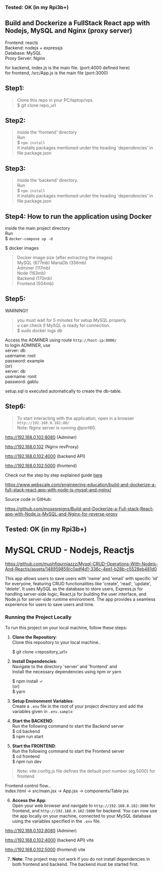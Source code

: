 ### Tested: OK (in my Rpi3b+)

## Build and Dockerize a FullStack React app with Nodejs, MySQL and Nginx (proxy server)


Frontend: reacts     
Backend: nodejs + expressjs    
Database: MySQL    
Proxy Server: Nginx      
    
for backend, index.js is the main file. (port:4000 defined here)   
for frontend, /src/App.js is the main file (port:3000)   
     
## Step1:
> Clone this repo in your PC/laptop/vps.   
$ git clone repo_url

## Step2:
> inside the 'frontend' directory    
Run   
$ `npm install`   
It installs packages mentioned under the heading 'dependencies' in file package.json

## Step3:
> inside the 'backend' directory.  
Run   
$ `npm install`   
It installs packages mentioned under the heading 'dependencies' in file package.json

## Step4: How to run the application using Docker
      

       
inside the main project directory  
Run   
$ `docker-compose up -d`   

$ docker images     
      
> Docker image size (after extracting the images)   
MySQL (877mb) MariaDb (356mb)    
Adminer (117mb)     
Node (163mb)     
Backend (170mb)   
Frontend (504mb)     
     

## Step5:

WARNING!!    
> you must wait for 5 minutes for setup MySQL properly.   
> u can check if MySQL is ready for connection.   
> $ sudo docker logs db   

Access the ADMINER using route    `http://host-ip:8000/`    
to login ADMINER, use    
server: db   
username: root   
password: example    
(or)    
server: db   
username: ronit   
password: gablu    
      
setup.sql is executed automatically to create the db-table.      
        
      
## Step6:
> To start interacting with the application, open in a browser     
`http://192.168.0.102:80/`    
Note: Nginx server is running @port80.


        
http://192.168.0.102:8080 (Adminer)   
      
http://192.168.0.102 (Nginx revProxy)   
       
http://192.168.0.102:4000 (backend API)    
      
http://192.168.0.102:5000 (frontend)     
       

    
Check out the step by step explained guide [here](https://www.webscale.com/engineering-education/build-and-dockerize-a-full-stack-react-app-with-nodejs-and-nginx/)


https://www.webscale.com/engineering-education/build-and-dockerize-a-full-stack-react-app-with-node-js-mysql-and-nginx/

Source code in GitHub:

https://github.com/mosesreigns/Build-and-Dockerize-a-Full-stack-React-app-with-Node.js-MySQL-and-Nginx-for-reverse-proxy






## Tested: OK (in my Rpi3b+)

<h1>MySQL CRUD - Nodejs, Reactjs</h1>


https://github.com/mushfiqurniazzz/Mysql-CRUD-Operations-With-Nodejs-And-Reactjs/assets/148959859/c0adf4d1-336c-4ee1-b28b-c5528eb481d0


<p>This app allows users to save users with 'name' and 'email' with specific 'id' for everyone, featuring CRUD functionalities like 'create', 'read', 'update', 'delete'. 
  It uses MySQL as the database to store users, 
  Express.js for handling server-side logic, 
  React.js for building the user interface, and 
  Node.js for server-side runtime environment. 
  The app provides a seamless experience for users to save users and time.</p>
<h3>Running the Project Locally</h3>
  <p>To run this project on your local machine, follow these steps:

1. <b>Clone the Repository</b>:    
   Clone this repository to your local machine..   

   $ git clone <repository_url>


2. <b>Install Dependencies</b>:     
   Navigate to the directory 'server' and 'frontend' and    
   Install the necessary dependencies using npm or yarn     
       
   $ npm install ✓     
   (or)     
   $ yarn     

3. <b>Setup Environment Variables</b>:     
   Create a `.env` file in the root of your project directory and add the variables given in `.env.sample`    

4. <b>Start the BACKEND</b>:     
   Run the following command to start the Backend server    
   $ cd backend    
   $ npm run start

5. <b>Start the FRONTEND</b>:     
   Run the following command to start the Frontend server    
   $ cd frontend    
   $ npm run dev      
      
> Note: vite.config.js file defines the default port number (eg.5000) for frontend 
   
   Frontend control flow...   
index.html -> src/main.jsx -> App.jsx -> components/Table jsx   
       

6. <b>Access the App</b>:    
    Open your web browser and navigate to `http://192.168.0.102:3000` for frontend, and `http://192.168.0.102:5000` for backend. You can now use the app locally on your machine, connected to your MySQL database using the variables specified in the `.env` file.    
     
http://192.168.0.102:8080 (Adminer)    
     
http://192.168.0.102:4000 (backend API) vite   

http://192.168.0.102:5000 (frontend) vite    
      
7. <b>Note</b>: The project may not work if you do not install dependencies in both frontend and backend. The backend must be started first.
</p>
